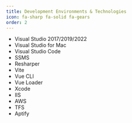 ```yaml
---
title: Development Environments & Technologies
icon: fa-sharp fa-solid fa-gears
order: 2
---
```


* <span class='dotnet'>Visual Studio 2017/2019/2022</span>
* <span class='dotnet'>Visual Studio for Mac</span>
* <span class='dotnet'>Visual Studio Code</span>
* <span class='db'>SSMS</span>
* <span class='dotnet'>Resharper</span>
* <span class='web vue'>Vite</span>
* <span class='web vue'>Vue CLI</span>
* <span class='web vue'>Vue Loader</span>
* <span class='mobile'>Xcode</span>
* IIS
* <span class='aws'>AWS</span>
* TFS
* Aptify
